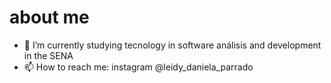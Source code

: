 # about me


- 🌱 I’m currently studying tecnology in software análisis and development in the SENA
- 📫 How to reach me: instagram @leidy_daniela_parrado
